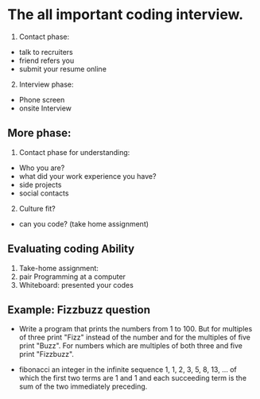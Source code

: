 # The all important coding interview.

1. Contact phase: 
- talk to recruiters
- friend refers you 
- submit your resume online

2. Interview phase: 
- Phone screen
- onsite Interview

## More phase:

1. Contact phase for understanding: 
- Who you are? 
- what did your work experience you have? 
- side projects
- social contacts

2. Culture fit?
- can you code? (take home assignment)

## Evaluating coding Ability

1. Take-home assignment: 
2. pair Programming at a computer
3. Whiteboard: presented your codes

## Example: Fizzbuzz question

- Write a program that prints the numbers from 1 to 100. But for multiples of three print "Fizz" instead of the number and for the multiples of five print "Buzz".
For numbers which are multiples of both three and five print "Fizzbuzz".

- fibonacci an integer in the infinite sequence 1, 1, 2, 3, 5, 8, 13, … of which the first two terms are 1 and 1 and each succeeding term is the sum of the two immediately preceding.